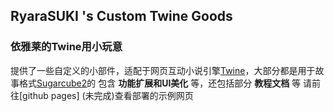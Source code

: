 ## RyaraSUKI 's Custom Twine Goods
### 依雅莱的Twine用小玩意
提供了一些自定义的小部件，适配于网页互动小说引擎[Twine](https://twinery.org/)，大部分都是用于故事格式[Sugarcube2](https://github.com/tmedwards/sugarcube-2)的
包含 **功能扩展和UI美化** 等，还包括部分 **教程文档** 等
请前往[github pages] (未完成)查看部署的示例网页